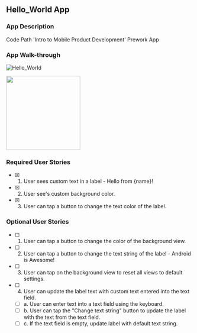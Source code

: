 ## Hello_World App

### App Description
Code Path 'Intro to Mobile Product Development' Prework App
### App Walk-through
![Hello_World](https://user-images.githubusercontent.com/74347165/102744143-1c267500-4327-11eb-893b-fb96e4fb7c43.gif)


<img src="![Hello_World](https://user-images.githubusercontent.com/74347165/102743281-25aedd80-4325-11eb-9d79-f456b67ec35d.gif)
" width=200><br>



### Required User Stories
- [x] 1. User sees custom text in a label - Hello from {name}!
- [x] 2. User see's custom background color.
- [x] 3. User can tap a button to change the text color of the label.

### Optional User Stories
- [ ] 1. User can tap a button to change the color of the background view.  
- [ ] 2. User can tap a button to change the text string of the label - Android is Awesome!  
- [ ] 3. User can tap on the background view to reset all views to default settings.  
- [ ] 4. User can update the label text with custom text entered into the text field.  
   - [ ] a. User can enter text into a text field using the keyboard.  
   - [ ] b. User can tap the "Change text string" button to update the label with the text from the text field.  
   - [ ] c. If the text field is empty, update label with default text string.  

